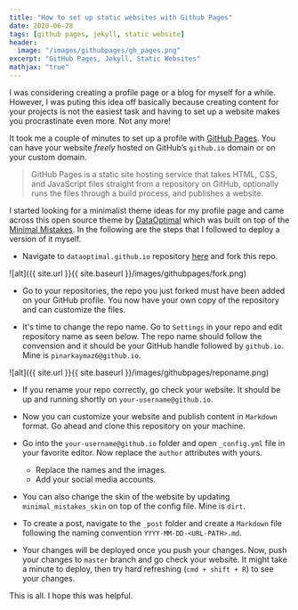 ```yaml
---
title: "How to set up static websites with Github Pages"
date: 2020-06-28
tags: [github pages, jekyll, static website]
header:
  image: "/images/githubpages/gh_pages.png"
excerpt: "GitHub Pages, Jekyll, Static Websites"
mathjax: "true"
---
```


I was considering creating a profile page or a blog for myself for a while. However, I was puting this idea off basically because creating content for your projects is not the easiest task and having to set up a website makes you procrastinate even more. Not any more!

It took me a couple of minutes to set up a profile with [GitHub Pages](https://pages.github.com/). You can have your website _freely_ hosted on GitHub’s `github.io` domain or on your custom domain.
> GitHub Pages is a static site hosting service that takes HTML, CSS, and JavaScript files straight from a repository on GitHub, optionally runs the files through a build process, and publishes a website.  

I started looking for a minimalist theme ideas for my profile page and came across this open source theme by [DataOptimal](https://github.com/dataoptimal/dataoptimal.github.io) which was built on top of the [Minimal Mistakes](https://github.com/mmistakes/minimal-mistakes). In the following are the steps that I followed to deploy a version of it myself.

- Navigate to `dataoptimal.github.io` repository [here](https://github.com/dataoptimal/dataoptimal.github.io) and fork this repo.

![alt]({{ site.url }}{{ site.baseurl }}/images/githubpages/fork.png)

- Go to your repositories, the repo you just forked must have been added on your GitHub profile. You now have your own copy of the repository and can customize the files. 


- It's time to change the repo name. Go to `Settings` in your repo and edit repository name as seen below. The repo name should follow the convension and it should be your GitHub handle followed by `github.io`. Mine is `pinarkaymaz6@github.io`. 

![alt]({{ site.url }}{{ site.baseurl }}/images/githubpages/reponame.png)

- If you rename your repo correctly, go check your website. It should be up and running shortly on `your-username@github.io`. 

- Now you can customize your website and publish content in `Markdown` format. Go ahead and clone this repository on your machine. 

- Go into the `your-username@github.io` folder and open `_config.yml` file in your favorite editor. Now replace the `author` attributes with yours. 
  - Replace the names and the images. 
  - Add your social media accounts.
-  You can also change the skin of the website by updating `minimal_mistakes_skin` on top of the config file. Mine is `dirt`. 
- To create a post, navigate to the `_post` folder and create a `Markdown` file following the naming convention `YYYY-MM-DD-<URL-PATH>.md`. 
- Your changes will be deployed once you push your changes. Now, push your changes to `master` branch and go check your website. It might take a minute to deploy, then try hard refreshing (`cmd + shift + R`) to see your changes.

This is all. I hope this was helpful. 

